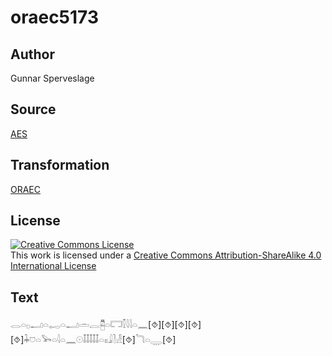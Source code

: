 # oraec5173

## Author

Gunnar Sperveslage

## Source

[AES](https://github.com/simondschweitzer/aes)

## Transformation

[ORAEC](https://oraec.github.io/)

## License

<a rel="license" href="http://creativecommons.org/licenses/by-sa/4.0/"><img alt="Creative Commons License" style="border-width:0" src="https://i.creativecommons.org/l/by-sa/4.0/88x31.png" /></a><br />This work is licensed under a <a rel="license" href="http://creativecommons.org/licenses/by-sa/4.0/">Creative Commons Attribution-ShareAlike 4.0 International License</a>

## Text

𓂋𓏏𓊪𓂝𓏏𓉻𓏏𓂝𓏛𓐛𓉥𓏏𓉐𓎿𓇋𓇋𓏏𓈖[⯑][⯑][⯑][⯑][⯑]𓇓𓈞𓏏𓅨𓏏𓇋𓏏𓈖𓇳𓄤𓄤𓄤𓄤𓄤𓏏𓏤𓏤𓇍𓍘𓁐[⯑]𓆓𓏏𓇾[⯑]<br>
